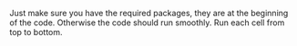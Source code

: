 Just make sure you have the required packages, they are at the beginning of the code. Otherwise the code should run smoothly. Run each cell from top to bottom. 
